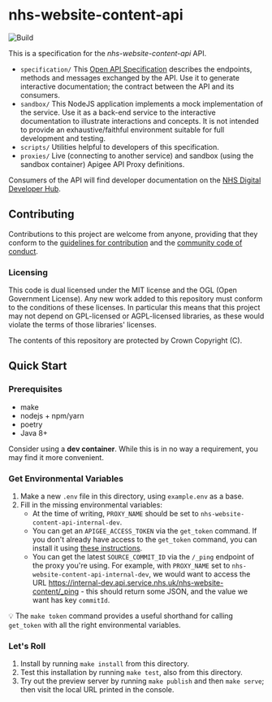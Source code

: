 # nhs-website-content-api

![Build](https://github.com/NHSDigital/nhs-website-content-api/workflows/Build/badge.svg?branch=master)

This is a specification for the *nhs-website-content-api* API.

* `specification/` This [Open API Specification](https://swagger.io/docs/specification/about/) describes the endpoints, methods and messages exchanged by the API. Use it to generate interactive documentation; the contract between the API and its consumers.
* `sandbox/` This NodeJS application implements a mock implementation of the service. Use it as a back-end service to the interactive documentation to illustrate interactions and concepts. It is not intended to provide an exhaustive/faithful environment suitable for full development and testing.
* `scripts/` Utilities helpful to developers of this specification.
* `proxies/` Live (connecting to another service) and sandbox (using the sandbox container) Apigee API Proxy definitions.

Consumers of the API will find developer documentation on the [NHS Digital Developer Hub](https://digital.nhs.uk/developer).

## Contributing
Contributions to this project are welcome from anyone, providing that they conform to the [guidelines for contribution](https://github.com/NHSDigital/nhs-website-content-api/blob/master/CONTRIBUTING.md) and the [community code of conduct](https://github.com/NHSDigital/nhs-website-content-api/blob/master/CODE_OF_CONDUCT.md).

### Licensing
This code is dual licensed under the MIT license and the OGL (Open Government License). Any new work added to this repository must conform to the conditions of these licenses. In particular this means that this project may not depend on GPL-licensed or AGPL-licensed libraries, as these would violate the terms of those libraries' licenses.

The contents of this repository are protected by Crown Copyright (C).

## Quick Start

### Prerequisites

* make
* nodejs + npm/yarn
* poetry
* Java 8+

Consider using a **dev container**. While this is in no way a requirement, you may find it more convenient.

### Get Environmental Variables

1. Make a new `.env` file in this directory, using `example.env` as a base.
1. Fill in the missing environmental variables:
    - At the time of writing, `PROXY_NAME` should be set to `nhs-website-content-api-internal-dev`.
    - You can get an `APIGEE_ACCESS_TOKEN` via the `get_token` command. If you don't already have access to the `get_token` command, you can install it using [these instructions](https://docs.apigee.com/api-platform/system-administration/auth-tools#install).
    - You can get the latest `SOURCE_COMMIT_ID` via the `/_ping` endpoint of the proxy you're using. For example, with `PROXY_NAME` set to `nhs-website-content-api-internal-dev`, we would want to access the URL https://internal-dev.api.service.nhs.uk/nhs-website-content/_ping - this should return some JSON, and the value we want has key `commitId`.

:bulb: The `make token` command provides a useful shorthand for calling `get_token` with all the right environmental variables.

### Let's Roll

1. Install by running `make install` from this directory.
1. Test this installation by running `make test`, also from this directory.
1. Try out the preview server by running `make publish` and then `make serve`; then visit the local URL printed in the console.
